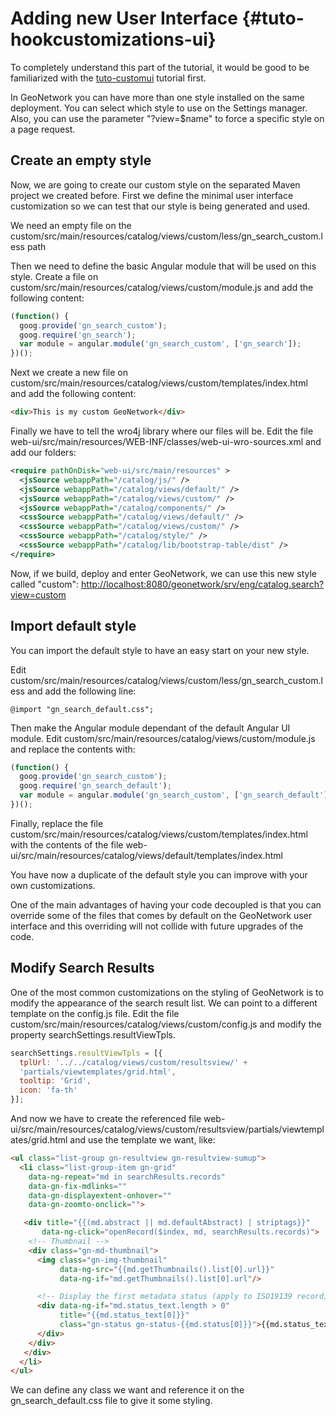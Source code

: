 # Adding new User Interface {#tuto-hookcustomizations-ui}

To completely understand this part of the tutorial, it would be good to be familiarized with the [tuto-customui](tuto-customui.md) tutorial first.

In GeoNetwork you can have more than one style installed on the same deployment. You can select which style to use on the Settings manager. Also, you can use the parameter "?view=\$name" to force a specific style on a page request.

## Create an empty style

Now, we are going to create our custom style on the separated Maven project we created before. First we define the minimal user interface customization so we can test that our style is being generated and used.

We need an empty file on the custom/src/main/resources/catalog/views/custom/less/gn_search_custom.less path

Then we need to define the basic Angular module that will be used on this style. Create a file on custom/src/main/resources/catalog/views/custom/module.js and add the following content:

``` javascript
(function() {
  goog.provide('gn_search_custom');
  goog.require('gn_search');
  var module = angular.module('gn_search_custom', ['gn_search']);
})();
```

Next we create a new file on custom/src/main/resources/catalog/views/custom/templates/index.html and add the following content:

``` html
<div>This is my custom GeoNetwork</div>
```

Finally we have to tell the wro4j library where our files will be. Edit the file web-ui/src/main/resources/WEB-INF/classes/web-ui-wro-sources.xml and add our folders:

``` xml
<require pathOnDisk="web-ui/src/main/resources" >
  <jsSource webappPath="/catalog/js/" />
  <jsSource webappPath="/catalog/views/default/" />
  <jsSource webappPath="/catalog/views/custom/" />
  <jsSource webappPath="/catalog/components/" />
  <cssSource webappPath="/catalog/views/default/" />
  <cssSource webappPath="/catalog/views/custom/" />
  <cssSource webappPath="/catalog/style/" />
  <cssSource webappPath="/catalog/lib/bootstrap-table/dist" />
</require>
```

Now, if we build, deploy and enter GeoNetwork, we can use this new style called "custom": <http://localhost:8080/geonetwork/srv/eng/catalog.search?view=custom>

## Import default style

You can import the default style to have an easy start on your new style.

Edit custom/src/main/resources/catalog/views/custom/less/gn_search_custom.less and add the following line:

``` less
@import "gn_search_default.css";
```

Then make the Angular module dependant of the default Angular UI module. Edit custom/src/main/resources/catalog/views/custom/module.js and replace the contents with:

``` javascript
(function() {
  goog.provide('gn_search_custom');
  goog.require('gn_search_default');
  var module = angular.module('gn_search_custom', ['gn_search_default']);
})();
```

Finally, replace the file custom/src/main/resources/catalog/views/custom/templates/index.html with the contents of the file web-ui/src/main/resources/catalog/views/default/templates/index.html

You have now a duplicate of the default style you can improve with your own customizations.

One of the main advantages of having your code decoupled is that you can override some of the files that comes by default on the GeoNetwork user interface and this overriding will not collide with future upgrades of the code.

## Modify Search Results

One of the most common customizations on the styling of GeoNetwork is to modify the appearance of the search result list. We can point to a different template on the config.js file. Edit the file custom/src/main/resources/catalog/views/custom/config.js and modify the property searchSettings.resultViewTpls.

``` javascript
searchSettings.resultViewTpls = [{
  tplUrl: '../../catalog/views/custom/resultsview/' +
  'partials/viewtemplates/grid.html',
  tooltip: 'Grid',
  icon: 'fa-th'
}];
```

And now we have to create the referenced file web-ui/src/main/resources/catalog/views/custom/resultsview/partials/viewtemplates/grid.html and use the template we want, like:

``` html
<ul class="list-group gn-resultview gn-resultview-sumup">
  <li class="list-group-item gn-grid"
    data-ng-repeat="md in searchResults.records"
    data-gn-fix-mdlinks=""
    data-gn-displayextent-onhover=""
    data-gn-zoomto-onclick="">

   <div title="{{(md.abstract || md.defaultAbstract) | striptags}}"
       data-ng-click="openRecord($index, md, searchResults.records)">
    <!-- Thumbnail -->
    <div class="gn-md-thumbnail">
      <img class="gn-img-thumbnail"
           data-ng-src="{{md.getThumbnails().list[0].url}}"
           data-ng-if="md.getThumbnails().list[0].url"/>

      <!-- Display the first metadata status (apply to ISO19139 record) -->
      <div data-ng-if="md.status_text.length > 0"
           title="{{md.status_text[0]}}"
           class="gn-status gn-status-{{md.status[0]}}">{{md.status_text[0]}}
      </div>
    </div>
   </div>
  </li>
</ul>
```

We can define any class we want and reference it on the gn_search_default.css file to give it some styling.
